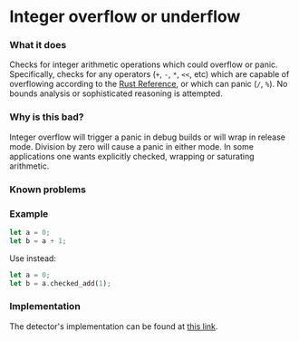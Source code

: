 # Integer overflow or underflow

### What it does
Checks for integer arithmetic operations which could overflow or panic.
Specifically, checks for any operators (`+`, `-`, `*`, `<<`, etc) which are capable
of overflowing according to the [Rust
Reference](https://doc.rust-lang.org/reference/expressions/operator-expr.html#overflow),
or which can panic (`/`, `%`). No bounds analysis or sophisticated reasoning is
attempted.

### Why is this bad?
Integer overflow will trigger a panic in debug builds or will wrap in
release mode. Division by zero will cause a panic in either mode. In some applications one
wants explicitly checked, wrapping or saturating arithmetic.

### Known problems

### Example
```rust
let a = 0;
let b = a + 1;
```

Use instead:
```rust
let a = 0;
let b = a.checked_add(1);
```
### Implementation

The detector's implementation can be found at [this link](https://github.com/CoinFabrik/scout/tree/main/detectors/integer-overflow-or-underflow).